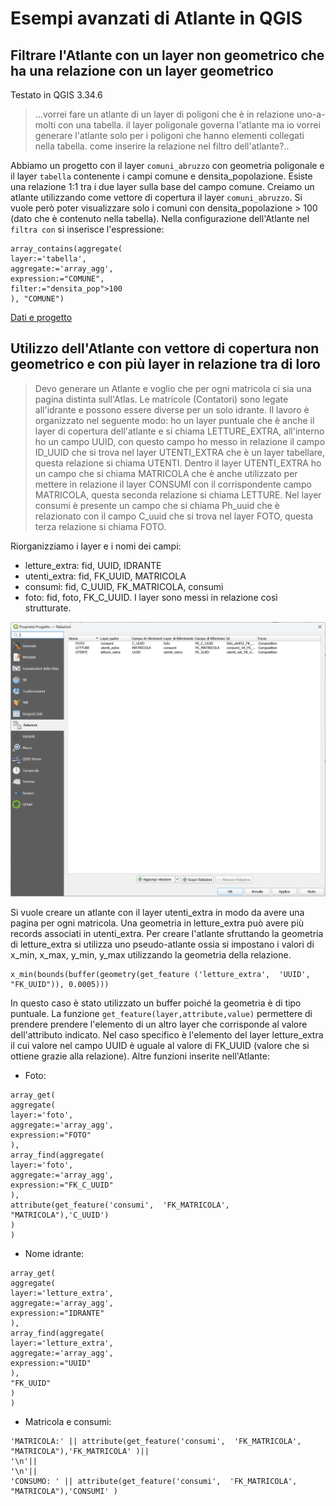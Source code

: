 # Esempi avanzati di Atlante in QGIS
## Filtrare l'Atlante con un layer non geometrico che ha una relazione con un layer geometrico
Testato in QGIS 3.34.6
>...vorrei fare un atlante di un layer di poligoni che è in relazione uno-a-molti con una tabella.
>il layer poligonale governa l'atlante ma io vorrei generare l'atlante solo per i poligoni che hanno elementi collegati nella tabella.
>come inserire la relazione nel filtro dell'atlante?..

Abbiamo un progetto con il layer `comuni_abruzzo` con geometria poligonale e il layer `tabella` contenente i campi comune e densita_popolazione. Esiste una relazione 1:1 tra i due layer sulla base del campo comune.
Creiamo un atlante utilizzando come vettore di copertura il layer `comuni_abruzzo`. Si vuole però poter visualizzare solo i comuni con densita_popolazione > 100 (dato che è contenuto nella tabella).
Nella configurazione dell'Atlante nel `filtra con` si inserisce l'espressione: 

```
array_contains(aggregate(
layer:='tabella',
aggregate:='array_agg',
expression:="COMUNE",
filter:="densita_pop">100
), "COMUNE")
```
[Dati e progetto](https://github.com/ludovico85/GIS-RESOURCES/raw/master/Atals/dati/test_atante.gpkg)

## Utilizzo dell'Atlante con vettore di copertura non geometrico e con più layer in relazione tra di loro
>Devo generare un Atlante e voglio che per ogni matricola ci sia una pagina distinta sull'Atlas. Le matricole (Contatori) sono legate all'idrante
>e possono essere diverse per un solo idrante. Il lavoro è organizzato nel seguente modo: ho un layer puntuale che è anche il layer di copertura dell'atlante
>e si chiama LETTURE_EXTRA, all'interno ho un campo UUID, con questo campo ho messo in relazione il campo ID_UUID che si trova nel layer UTENTI_EXTRA che è un
>layer tabellare, questa relazione si chiama UTENTI. Dentro il layer UTENTI_EXTRA ho un campo che si chiama MATRICOLA che è anche utilizzato per mettere in
>relazione il layer CONSUMI con il corrispondente campo MATRICOLA, questa seconda relazione si chiama LETTURE. Nel layer consumi è presente un campo che si
>chiama Ph_uuid che è relazionato con il campo C_uuid che si trova nel layer FOTO, questa terza relazione si chiama FOTO.

Riorganizziamo i layer e i nomi dei campi:
- letture_extra: fid, UUID, IDRANTE
- utenti_extra: fid, FK_UUID, MATRICOLA
- consumi: fid, C_UUID, FK_MATRICOLA, consumi
- foto: fid, foto, FK_C_UUID.
I layer sono messi in relazione così strutturate.

![alt text](https://github.com/ludovico85/GIS-RESOURCES/blob/master/Atals/img/Immagine%202024-05-04%20155305.png?raw=true)

Si vuole creare un atlante con il layer utenti_extra in modo da avere una pagina per ogni matricola. Una geometria in letture_extra può avere più records associati in utenti_extra.
Per creare l'atlante sfruttando la geometria di letture_extra si utilizza uno pseudo-atlante ossia si impostano i valori di x_min, x_max, y_min, y_max utilizzando la geometria della relazione.

```
x_min(bounds(buffer(geometry(get_feature ('letture_extra',  'UUID', "FK_UUID")), 0.0005)))
```

In questo caso è stato utilizzato un buffer poiché la geometria è di tipo puntuale. La funzione `get_feature(layer,attribute,value)` permettere di prendere prendere l'elemento di un altro layer che corrisponde al valore dell'attributo indicato.
Nel caso specifico è l'elemento del layer letture_extra il cui valore nel campo UUID è uguale al valore di FK_UUID (valore che si ottiene grazie alla relazione).
Altre funzioni inserite nell'Atlante:
- Foto:
```
array_get(
aggregate(
layer:='foto',
aggregate:='array_agg',
expression:="FOTO"
),
array_find(aggregate(
layer:='foto',
aggregate:='array_agg',
expression:="FK_C_UUID"
), 
attribute(get_feature('consumi',  'FK_MATRICOLA', "MATRICOLA"),'C_UUID')
)
)
```
- Nome idrante:
```
array_get(
aggregate(
layer:='letture_extra',
aggregate:='array_agg',
expression:="IDRANTE"
),
array_find(aggregate(
layer:='letture_extra',
aggregate:='array_agg',
expression:="UUID"
), 
"FK_UUID" 
)
)
```

- Matricola e consumi:
```
'MATRICOLA:' || attribute(get_feature('consumi',  'FK_MATRICOLA', "MATRICOLA"),'FK_MATRICOLA' )||
'\n'||
'\n'||  
'CONSUMO: ' || attribute(get_feature('consumi',  'FK_MATRICOLA', "MATRICOLA"),'CONSUMI' )
```